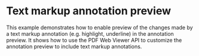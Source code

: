 # Text markup annotation preview

This example demonstrates how to enable preview of the changes made by a text markup annotation (e.g. highlight, underline) in the annotation preview. It shows how to use the PDF Web Viewer API to customize the annotation preview to include text markup annotations.
